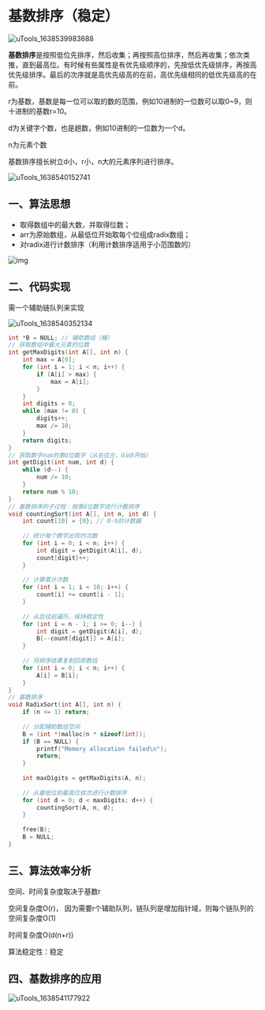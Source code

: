 # 基数排序（稳定）

![uTools_1638539983688](https://github.com/oxyanyano/2022-WangDao-CS-DS-Notes/raw/main/images/uTools_1638539983688.png)

**基数排序**是按照低位先排序，然后收集；再按照高位排序，然后再收集；依次类推，直到最高位。有时候有些属性是有优先级顺序的，先按低优先级排序，再按高优先级排序。最后的次序就是高优先级高的在前，高优先级相同的低优先级高的在前。

r为基数，基数是每一位可以取的数的范围，例如10进制的一位数可以取0~9，则十进制的基数r=10。

d为关键字个数，也是趟数，例如10进制的一位数为一个d。

n为元素个数

基数排序擅长树立d小，r小，n大的元素序列进行排序。

![uTools_1638540152741](https://github.com/oxyanyano/2022-WangDao-CS-DS-Notes/raw/main/images/uTools_1638540152741.png)



## 一、算法思想

- 取得数组中的最大数，并取得位数；
- arr为原始数组，从最低位开始取每个位组成radix数组；
- 对radix进行计数排序（利用计数排序适用于小范围数的）

![img](https://camo.githubusercontent.com/40bdf490dfe5ccfb43693a9f197089ad353049f3eca87d80fd3a3c7819e09b15/68747470733a2f2f696d61676573323031372e636e626c6f67732e636f6d2f626c6f672f3834393538392f3230313731302f3834393538392d32303137313031353233323435333636382d313339373636323532372e676966)



## 二、代码实现

需一个辅助链队列来实现

![uTools_1638540352134](https://github.com/oxyanyano/2022-WangDao-CS-DS-Notes/raw/main/images/uTools_1638540352134.png)

```c++
int *B = NULL; // 辅助数组（桶）
// 获取数组中最大元素的位数
int getMaxDigits(int A[], int n) {
    int max = A[0];
    for (int i = 1; i < n; i++) {
        if (A[i] > max) {
            max = A[i];
        }
    }
    int digits = 0;
    while (max != 0) {
        digits++;
        max /= 10;
    }
    return digits;
}
// 获取数字num的第d位数字（从右往左，d从0开始）
int getDigit(int num, int d) {
    while (d--) {
        num /= 10;
    }
    return num % 10;
}
// 基数排序的子过程：按第d位数字进行计数排序
void countingSort(int A[], int n, int d) {
    int count[10] = {0}; // 0-9的计数器
    
    // 统计每个数字出现的次数
    for (int i = 0; i < n; i++) {
        int digit = getDigit(A[i], d);
        count[digit]++;
    }
    
    // 计算累计次数
    for (int i = 1; i < 10; i++) {
        count[i] += count[i - 1];
    }
    
    // 从后往前遍历，保持稳定性
    for (int i = n - 1; i >= 0; i--) {
        int digit = getDigit(A[i], d);
        B[--count[digit]] = A[i];
    }
    
    // 将排序结果复制回原数组
    for (int i = 0; i < n; i++) {
        A[i] = B[i];
    }
}
// 基数排序
void RadixSort(int A[], int n) {
    if (n <= 1) return;
    
    // 分配辅助数组空间
    B = (int *)malloc(n * sizeof(int));
    if (B == NULL) {
        printf("Memory allocation failed\n");
        return;
    }
    
    int maxDigits = getMaxDigits(A, n);
    
    // 从最低位到最高位依次进行计数排序
    for (int d = 0; d < maxDigits; d++) {
        countingSort(A, n, d);
    }
    
    free(B);
    B = NULL;
}
```

## 三、算法效率分析

空间、时间复杂度取决于基数r

空间复杂度O(r)， 因为需要r个辅助队列，链队列是增加指针域，则每个链队列的空间复杂度O(1)

时间复杂度O(d(n+r))

算法稳定性：稳定

## 四、基数排序的应用

![uTools_1638541177922](https://github.com/oxyanyano/2022-WangDao-CS-DS-Notes/raw/main/images/uTools_1638541177922.png)

